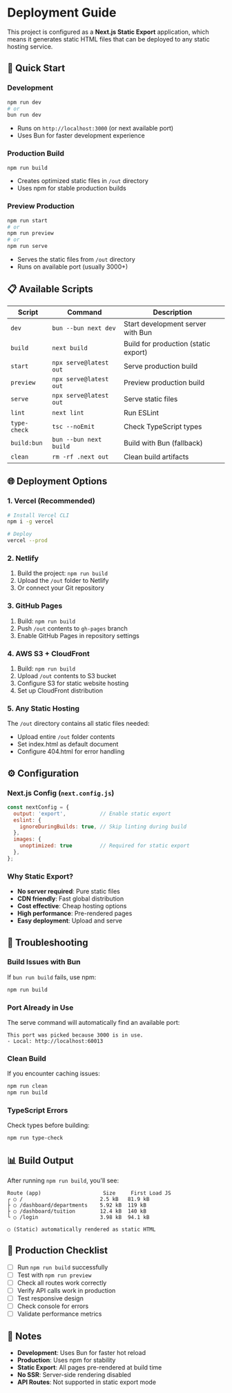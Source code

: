 # Deployment Guide

This project is configured as a **Next.js Static Export** application, which means it generates static HTML files that can be deployed to any static hosting service.

## 🚀 Quick Start

### Development
```bash
npm run dev
# or
bun run dev
```
- Runs on `http://localhost:3000` (or next available port)
- Uses Bun for faster development experience

### Production Build
```bash
npm run build
```
- Creates optimized static files in `/out` directory
- Uses npm for stable production builds

### Preview Production
```bash
npm run start
# or
npm run preview
# or  
npm run serve
```
- Serves the static files from `/out` directory
- Runs on available port (usually 3000+)

## 📋 Available Scripts

| Script | Command | Description |
|--------|---------|-------------|
| `dev` | `bun --bun next dev` | Start development server with Bun |
| `build` | `next build` | Build for production (static export) |
| `start` | `npx serve@latest out` | Serve production build |
| `preview` | `npx serve@latest out` | Preview production build |
| `serve` | `npx serve@latest out` | Serve static files |
| `lint` | `next lint` | Run ESLint |
| `type-check` | `tsc --noEmit` | Check TypeScript types |
| `build:bun` | `bun --bun next build` | Build with Bun (fallback) |
| `clean` | `rm -rf .next out` | Clean build artifacts |

## 🌐 Deployment Options

### 1. Vercel (Recommended)
```bash
# Install Vercel CLI
npm i -g vercel

# Deploy
vercel --prod
```

### 2. Netlify
1. Build the project: `npm run build`
2. Upload the `/out` folder to Netlify
3. Or connect your Git repository

### 3. GitHub Pages
1. Build: `npm run build`
2. Push `/out` contents to `gh-pages` branch
3. Enable GitHub Pages in repository settings

### 4. AWS S3 + CloudFront
1. Build: `npm run build`
2. Upload `/out` contents to S3 bucket
3. Configure S3 for static website hosting
4. Set up CloudFront distribution

### 5. Any Static Hosting
The `/out` directory contains all static files needed:
- Upload entire `/out` folder contents
- Set index.html as default document
- Configure 404.html for error handling

## ⚙️ Configuration

### Next.js Config (`next.config.js`)
```javascript
const nextConfig = {
  output: 'export',           // Enable static export
  eslint: {
    ignoreDuringBuilds: true, // Skip linting during build
  },
  images: { 
    unoptimized: true         // Required for static export
  },
};
```

### Why Static Export?
- **No server required**: Pure static files
- **CDN friendly**: Fast global distribution
- **Cost effective**: Cheap hosting options
- **High performance**: Pre-rendered pages
- **Easy deployment**: Upload and serve

## 🔧 Troubleshooting

### Build Issues with Bun
If `bun run build` fails, use npm:
```bash
npm run build
```

### Port Already in Use
The serve command will automatically find an available port:
```
This port was picked because 3000 is in use.
- Local: http://localhost:60013
```

### Clean Build
If you encounter caching issues:
```bash
npm run clean
npm run build
```

### TypeScript Errors
Check types before building:
```bash
npm run type-check
```

## 📊 Build Output

After running `npm run build`, you'll see:
```
Route (app)                    Size     First Load JS
┌ ○ /                         2.5 kB   81.9 kB
├ ○ /dashboard/departments    5.92 kB  119 kB
├ ○ /dashboard/tuition        12.4 kB  140 kB
└ ○ /login                    3.98 kB  94.1 kB

○ (Static) automatically rendered as static HTML
```

## 🎯 Production Checklist

- [ ] Run `npm run build` successfully
- [ ] Test with `npm run preview`
- [ ] Check all routes work correctly
- [ ] Verify API calls work in production
- [ ] Test responsive design
- [ ] Check console for errors
- [ ] Validate performance metrics

## 📝 Notes

- **Development**: Uses Bun for faster hot reload
- **Production**: Uses npm for stability
- **Static Export**: All pages pre-rendered at build time
- **No SSR**: Server-side rendering disabled
- **API Routes**: Not supported in static export mode
